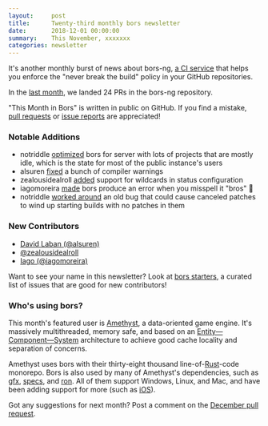 ```yaml
---
layout:     post
title:      Twenty-third monthly bors newsletter
date:       2018-12-01 00:00:00
summary:    This November, xxxxxxx
categories: newsletter
---
```


It's another monthly burst of news about bors-ng, [a CI service](https://github.com/bundler/bundler/pull/6703) that helps you enforce the "never break the build" policy in your GitHub repositories.

In the [last month](https://github.com/bors-ng/bors-ng/pulls?utf8=%E2%9C%93&q=is%3Apr%20is%3Aclosed%20closed%3A2018-11-01..2018-11-30),
we landed 24 PRs in the bors-ng repository.

"This Month in Bors" is written in public on GitHub.
If you find a mistake, [pull requests] or [issue reports] are appreciated!

[pull requests]: https://github.com/bors-ng/bors-ng.github.io/pulls
[issue reports]: https://github.com/bors-ng/bors-ng.github.io/issues


### Notable Additions

* notriddle [optimized](https://github.com/bors-ng/bors-ng/pull/530) bors for server with lots of projects that are mostly idle, which is the state for most of the public instance's users
* alsuren [fixed](https://github.com/bors-ng/bors-ng/pull/544) a bunch of compiler warnings
* zealousidealroll [added](https://github.com/bors-ng/bors-ng/pull/547) support for wildcards in status configuration
* iagomoreira [made](https://github.com/bors-ng/bors-ng/pull/550) bors produce an error when you misspell it "bros" 👊
* notriddle [worked around](https://github.com/bors-ng/bors-ng/pull/552) an old bug that could cause canceled patches to wind up starting builds with no patches in them


### New Contributors

* [David Laban (@alsuren)](https://github.com/alsuren)
* [@zealousidealroll](https://github.com/zealousidealroll)
* [Iago (@iagomoreira)](https://github.com/iagomoreira)

Want to see your name in this newsletter? Look at [bors starters](https://bors.tech/starters/), a curated list of issues that are good for new contributors!


### Who's using bors?

This month's featured user is [Amethyst](https://www.amethyst.rs/), a data-oriented game engine. It's massively multithreaded, memory safe, and based on an [Entity—Component—System](https://en.wikipedia.org/wiki/Entity%E2%80%93component%E2%80%93system) architecture to achieve good cache locality and separation of concerns.

Amethyst uses bors with their thirty-eight thousand line-of-[Rust](https://rust-lang.org/)-code monorepo. Bors is also used by many of Amethyst's dependencies, such as [gfx](https://github.com/gfx-rs/gfx), [specs](https://github.com/slide-rs/specs), and [ron](https://github.com/ron-rs/ron). All of them support Windows, Linux, and Mac, and have been adding support for more (such as [iOS](https://github.com/gfx-rs/gfx/blob/3165d55/.travis.yml#L30-L34)).

Got any suggestions for next month?
Post a comment on the [December pull request](https://github.com/bors-ng/bors-ng.github.io/pull/___).
